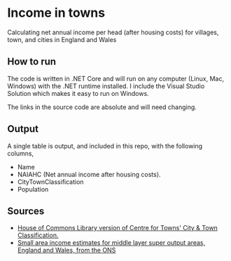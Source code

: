 # Income in towns
Calculating net annual income per head (after housing costs) for villages, town, and cities in England and Wales

## How to run
The code is written in .NET Core and will run on any computer (Linux, Mac, Windows) with the .NET runtime installed. I include the Visual Studio Solution which makes it easy to run on Windows.

The links in the source code are absolute and will need changing.

## Output
A single table is output, and included in this repo, with the following columns,
* Name
* NAIAHC (Net annual income after housing costs).
* CityTownClassification
* Population

## Sources
* [House of Commons Library version of Centre for Towns' City & Town Classification.]( https://researchbriefings.parliament.uk/ResearchBriefing/Summary/CBP-8322#fullreport)
* [Small area income estimates for middle layer super output areas, England and Wales, from the ONS]( https://www.ons.gov.uk/employmentandlabourmarket/peopleinwork/earningsandworkinghours/datasets/smallareaincomeestimatesformiddlelayersuperoutputareasenglandandwales)

